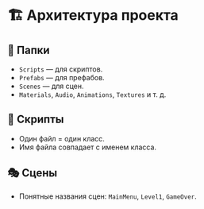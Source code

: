 ﻿# 🏗️ Архитектура проекта

## 📂 Папки
- `Scripts` — для скриптов.
- `Prefabs` — для префабов.
- `Scenes` — для сцен.
- `Materials`, `Audio`, `Animations`, `Textures` и т. д.

## 📌 Скрипты
- Один файл = один класс.
- Имя файла совпадает с именем класса.

## 🎭 Сцены
- Понятные названия сцен: `MainMenu`, `Level1`, `GameOver`.
